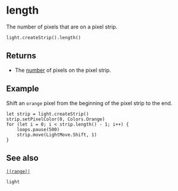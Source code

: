 # length

The number of pixels that are on a pixel strip.

```sig
light.createStrip().length()
```

## Returns

* The [number](/types/number) of pixels on the pixel strip.

## Example

Shift an `orange` pixel from the beginning of the pixel strip to the end.

```blocks
let strip = light.createStrip()
strip.setPixelColor(0, Colors.Orange)
for (let i = 0; i < strip.length() - 1; i++) {
    loops.pause(500)
    strip.move(LightMove.Shift, 1)
}
```
## See also

[``||range||``](/reference/light/neopixelstrip/range)

```package
light
```


